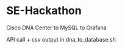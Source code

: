 # SE-Hackathon
 Cisco DNA Center to MySQL to Grafana
 
 API call + csv output in dna_to_database.sh
